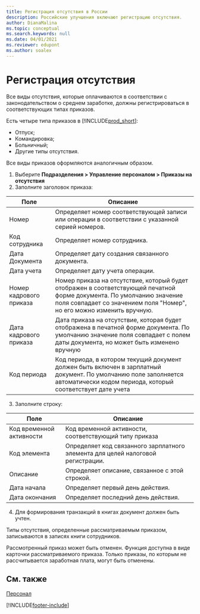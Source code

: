 ```yaml
---
title: Регистрация отсутствия в России
description: Российские улучшения включают регистрацию отсутствия.
author: DianaMalina
ms.topic: conceptual
ms.search.keywords: null
ms.date: 04/01/2021
ms.reviewer: edupont
ms.author: soalex
---
```


# Регистрация отсутствия

Все виды отсутствия, которые оплачиваются в соответствии с законодательством о среднем заработке, должны регистрироваться в соответствующих типах приказов. 

Есть четыре типа приказов в [!INCLUDE[prod_short](../../includes/prod_short.md)]:

- Отпуск; 
- Командировка; 
- Больничный; 
- Другие типы отсутствия. 

Все виды приказов оформляются аналогичным образом. 

1. Выберите **Подразделения > Управление персоналом > Приказы на отсутствия** 
2. Заполните заголовок приказа:

| Поле         | Описание                                                  |
| ------------- | ------------------------------------------------------------ |
| Номер           | Определяет номер соответствующей записи или операции в соответствии с указанной серией номеров. |
| Код сотрудника  | Определяет номер сотрудника.               |
| Дата Документа | Определяет дату создания связанного документа.    |
| Дата учета  | Определяет дату учета операции.                          |
| Номер кадрового приказа  | Номер приказа на отсутствие, который будет отображен в соответствующей печатной форме документа. По умолчанию значение поля совпадает со значением поля "Номер", но его можно изменить вручную. |
| Дата кадрового приказа | Дата приказа на отсутствие, которая будет отображена в печатной форме документа. По умолчанию значение поля совпадает с полем даты документа, но может быть изменено вручную |
| Код периода   | Код периода, в котором текущий документ должен быть включен в зарплатный документ. По умолчанию поле заполняется автоматически кодом периода, который соответствует дате учета |

3. Заполните строку:

| Поле              | Описание                                                  |
| ------------------ | ------------------------------------------------------------ |
| Код временной активности | Код временной активности, соответствующий типу приказа   |
| Код элемента       | Определяет код связанного зарплатного элемента для целей налоговой регистрации. |
| Описание        | Определяет описание, связанное с этой строкой.         |
| Дата начала         | Определяет первый день действия.         |
| Дата окончания           | Определяет последний день действия.          |

4. Для формирования транзакций в книгах документ должен быть учтен. 

Типы отсутствия, определенные рассматриваемым приказом, записываются в записях книги сотрудников. 

Рассмотренный приказ может быть отменен. Функция доступна в виде карточки рассматриваемого приказа. Только приказы, по которым не рассчитывается заработная плата, могут быть отменены.

## См. также

[Персонал](Human-Resources.md)


[!INCLUDE[footer-include](../../includes/footer-banner.md)]